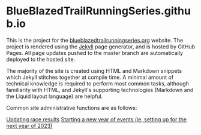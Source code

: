 # BlueBlazedTrailRunningSeries.github.io

This is the project for the [blueblazedtrailrunningseries.org](http://blueblazedtrailrunningseries.org) website. The project is rendered using the [Jekyll](http://jekyllrb.com/) page generator, and is hosted by GitHub Pages. All page updates pushed to the master branch are automatically deployed to the hosted site.

The majority of the site is created using HTML and Markdown snippets which Jekyll stitches together at compile time. A minimal amount of technical knowledge is required to perform most common tasks, although familiarity with HTML, and Jekyll's supporting technologies (Markdown and the Liquid layout language) are helpful.

Common site administrative functions are as follows:

[Updating race results](docs/UPDATE_RESULTS.md)
[Starting a new year of events (ie, setting up for the next year of 2023)](docs/START_A_NEW_YEAR_OF_EVENTS.md)
